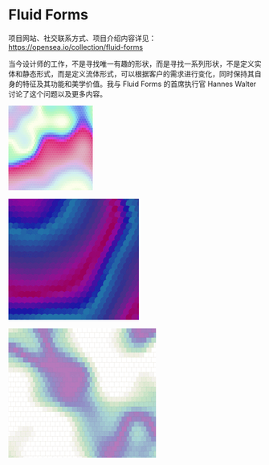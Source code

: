# Fluid Forms

项目网站、社交联系方式、项目介绍内容详见：https://opensea.io/collection/fluid-forms

 当今设计师的工作，不是寻找唯一有趣的形状，而是寻找一系列形状，不是定义实体和静态形式，而是定义流体形式，可以根据客户的需求进行变化，同时保持其自身的特征及其功能和美学价值。我与 Fluid Forms 的首席执行官 Hannes Walter 讨论了这个问题以及更多内容。



![nft](01.png)



![nft](02.png)



![nft](03.png)
